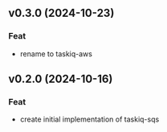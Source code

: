 ## v0.3.0 (2024-10-23)

### Feat

- rename to taskiq-aws

## v0.2.0 (2024-10-16)

### Feat

- create initial implementation of taskiq-sqs
